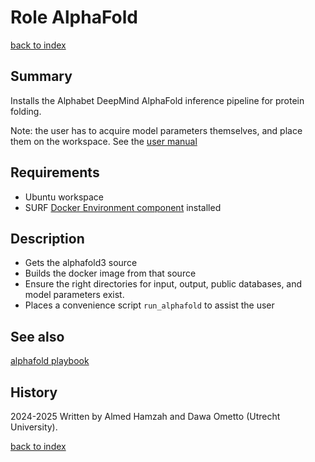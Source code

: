 # Role AlphaFold
[back to index](../index.md#Roles)

## Summary
Installs the Alphabet DeepMind AlphaFold inference pipeline for protein folding.

Note: the user has to acquire model parameters themselves, and place them on the workspace. See the [user manual](https://utrechtuniversity.github.io/vre-docs/docs/workspaces/utility/alphafold.html)

## Requirements

- Ubuntu workspace
- SURF [Docker Environment component](https://gitlab.com/rsc-surf-nl/plugins/plugin-external-docker) installed

## Description

- Gets the alphafold3 source
- Builds the docker image from that source
- Ensure the right directories for input, output, public databases, and model parameters exist.
- Places a convenience script `run_alphafold` to assist the user

## See also
[alphafold playbook](../playbooks/alphafold.md)

## History
2024-2025 Written by Almed Hamzah and Dawa Ometto (Utrecht University).

[back to index](../index.md#Roles)
